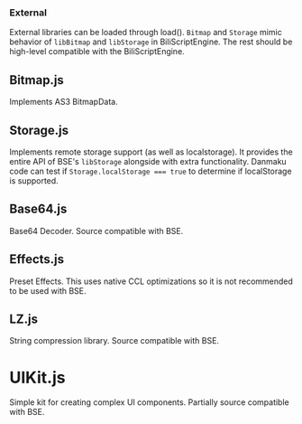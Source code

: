 ### External
External libraries can be loaded through load(). `Bitmap` and `Storage` mimic behavior of `libBitmap` and `libStorage` in BiliScriptEngine. The rest should be high-level compatible with the BiliScriptEngine.

## Bitmap.js

Implements AS3 BitmapData.

## Storage.js

Implements remote storage support (as well as localstorage). It provides the entire API of BSE's `libStorage` alongside with extra functionality. Danmaku code can test if `Storage.localStorage === true` to determine if localStorage is supported.

## Base64.js

Base64 Decoder. Source compatible with BSE.

## Effects.js

Preset Effects. This uses native CCL optimizations so it is not recommended to be used with BSE.

## LZ.js

String compression library. Source compatible with BSE.

# UIKit.js

Simple kit for creating complex UI components. Partially source compatible with BSE.
